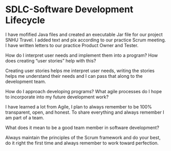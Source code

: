 # SDLC-Software Development Lifecycle

I have mofified Java files and created an executable Jar file for our project SNHU Travel. I added text and pix according to our practice Scrum meeting. I have written letters to our practice Product Owner and Tester.

How do I interpret user needs and implement them into a program? How does creating “user stories” help with this?

Creating user stories helps me interpret user needs, writing the stories helps me understand their needs and I can pass that along to the development team.

How do I approach developing programs? What agile processes do I hope to incorporate into my future development work?

I have learned a lot from Agile, I plan to always remember to be 100% transparent, open, and honest. To share everything and always remember I am part of a team.

What does it mean to be a good team member in software development?

Always maintain the principles of the Scrum framework and do your best, do it right the first time and always remember to work toward perfection.

